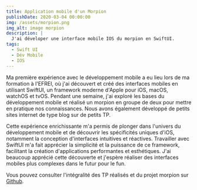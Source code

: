 ```yaml
---
title: Application mobile d'un Morpion
publishDate: 2020-03-04 00:00:00
img: /assets/morpion.png
img_alt: image morpion 
description: |
  J'ai déveloper une interface mobile IOS du morpion en SwiftUI.
tags:
  - Swift UI
  - Dév Mobile
  - IOS
---
```


Ma première expérience avec le développement mobile a eu lieu lors de ma formation à l'EFREI, où j'ai découvert et créé des interfaces mobiles en utilisant SwiftUI, un framework moderne d'Apple pour iOS, macOS, watchOS et tvOS. Pendant une semaine, j'ai exploré les bases du développement mobile et réalisé un morpion en groupe de deux pour mettre en pratique nos connaissances. Nous avons également développé de petits sites internet de type blog sur de petits TP.

Cette expérience enrichissante m'a permis de plonger dans l'univers du développement mobile et de découvrir les spécificités uniques d'iOS, notamment la conception d'interfaces intuitives et réactives. Travailler avec SwiftUI m'a fait apprécier la simplicité et la puissance de ce framework, facilitant la création d'applications performantes et esthétiques. J'ai beaucoup apprécié cette découverte et j'espère réaliser des interfaces mobiles plus complexes dans le futur pour le fun.

Vous pouvez consulter l'intégralité des TP réalisés et du projet morpion sur <a href="https://github.com/Rayane-94/SwiftUI">Github</a>.

